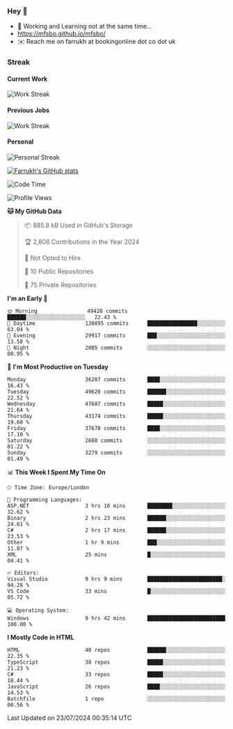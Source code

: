 ### Hey 👋

- 🏃 Working and Learning not at the same time...
- https://mfsbo.github.io/mfsbo/
- ✉️ Reach me on farrukh at bookingonline dot co dot uk

### Streak
#### Current Work
![Work Streak](https://streak-stats.demolab.com/?user=mfsbo)
#### Previous Jobs
![Work Streak](https://streak-stats.demolab.com/?user=farrukhcw)
#### Personal
![Personal Streak](https://streak-stats.demolab.com/?user=farrukhsubhani)

[![Farrukh's GitHub stats](https://github-readme-stats.vercel.app/api?username=mfsbo&hide=stars&count_private=true)](https://github.com/mfsbo/)

<!--START_SECTION:waka-->
![Code Time](http://img.shields.io/badge/Code%20Time-676%20hrs%2047%20mins-blue)

![Profile Views](http://img.shields.io/badge/Profile%20Views-0-blue)

**🐱 My GitHub Data** 

> 📦 885.8 kB Used in GitHub's Storage 
 > 
> 🏆 2,808 Contributions in the Year 2024
 > 
> 🚫 Not Opted to Hire
 > 
> 📜 10 Public Repositories 
 > 
> 🔑 75 Private Repositories 
 > 
**I'm an Early 🐤** 

```text
🌞 Morning                49428 commits       ██████░░░░░░░░░░░░░░░░░░░   22.43 % 
🌆 Daytime                138895 commits      ████████████████░░░░░░░░░   63.04 % 
🌃 Evening                29917 commits       ███░░░░░░░░░░░░░░░░░░░░░░   13.58 % 
🌙 Night                  2085 commits        ░░░░░░░░░░░░░░░░░░░░░░░░░   00.95 % 
```
📅 **I'm Most Productive on Tuesday** 

```text
Monday                   36207 commits       ████░░░░░░░░░░░░░░░░░░░░░   16.43 % 
Tuesday                  49620 commits       ██████░░░░░░░░░░░░░░░░░░░   22.52 % 
Wednesday                47687 commits       █████░░░░░░░░░░░░░░░░░░░░   21.64 % 
Thursday                 43174 commits       █████░░░░░░░░░░░░░░░░░░░░   19.60 % 
Friday                   37670 commits       ████░░░░░░░░░░░░░░░░░░░░░   17.10 % 
Saturday                 2688 commits        ░░░░░░░░░░░░░░░░░░░░░░░░░   01.22 % 
Sunday                   3279 commits        ░░░░░░░░░░░░░░░░░░░░░░░░░   01.49 % 
```


📊 **This Week I Spent My Time On** 

```text
🕑︎ Time Zone: Europe/London

💬 Programming Languages: 
ASP.NET                  3 hrs 10 mins       ████████░░░░░░░░░░░░░░░░░   32.62 % 
Binary                   2 hrs 23 mins       ██████░░░░░░░░░░░░░░░░░░░   24.61 % 
C#                       2 hrs 17 mins       ██████░░░░░░░░░░░░░░░░░░░   23.53 % 
Other                    1 hr 9 mins         ███░░░░░░░░░░░░░░░░░░░░░░   11.87 % 
XML                      25 mins             █░░░░░░░░░░░░░░░░░░░░░░░░   04.41 % 

🔥 Editors: 
Visual Studio            9 hrs 9 mins        ████████████████████████░   94.28 % 
VS Code                  33 mins             █░░░░░░░░░░░░░░░░░░░░░░░░   05.72 % 

💻 Operating System: 
Windows                  9 hrs 42 mins       █████████████████████████   100.00 % 
```

**I Mostly Code in HTML** 

```text
HTML                     40 repos            ██████░░░░░░░░░░░░░░░░░░░   22.35 % 
TypeScript               38 repos            █████░░░░░░░░░░░░░░░░░░░░   21.23 % 
C#                       33 repos            █████░░░░░░░░░░░░░░░░░░░░   18.44 % 
JavaScript               26 repos            ████░░░░░░░░░░░░░░░░░░░░░   14.53 % 
Batchfile                1 repo              ░░░░░░░░░░░░░░░░░░░░░░░░░   00.56 % 
```




 Last Updated on 23/07/2024 00:35:14 UTC
<!--END_SECTION:waka-->
<!--
**mfsbo/mfsbo** is a ✨ _special_ ✨ repository because its `README.md` (this file) appears on your GitHub profile.

Here are some ideas to get you started:

- 🔭 I’m currently working on ...
- 🌱 I’m currently learning ...
- 👯 I’m looking to collaborate on ...
- 🤔 I’m looking for help with ...
- 💬 Ask me about ...
- 📫 How to reach me: ...
- 😄 Pronouns: ...
- ⚡ Fun fact: ...
-->
